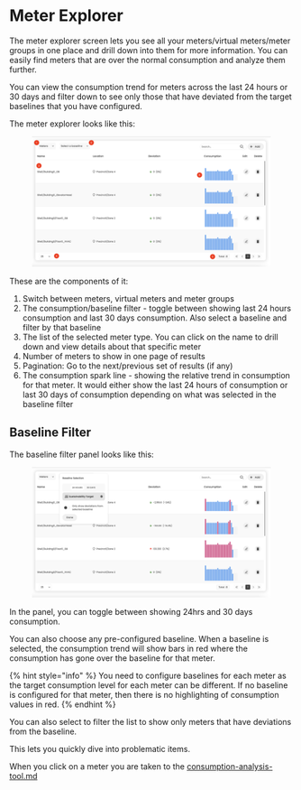 # Meter Explorer

The meter explorer screen lets you see all your meters/virtual meters/meter groups in one place  and drill down into them for more information. You can easily find meters that are over the normal consumption and analyze them further.

You can view the consumption trend for meters across the last 24 hours or 30 days and filter down to see only those that have deviated from the target baselines that you have configured.



The meter explorer looks like this:

<figure><img src="../.gitbook/assets/image (2) (1).png" alt=""><figcaption></figcaption></figure>

These are the components of it:

1. Switch between meters, virtual meters and meter groups
2. The consumption/baseline filter - toggle between showing last 24 hours consumption and last 30 days consumption. Also select a baseline and filter by that baseline
3. The list of the selected meter type. You can click on the name to drill down and view details about that specific meter
4. Number of meters to show in one page of results
5. Pagination: Go  to the next/previous set of results (if any)&#x20;
6. The consumption spark line - showing the relative trend in consumption for that meter. It would either show the last 24 hours of consumption or last 30 days of consumption depending on what was selected in the baseline filter



## Baseline Filter

The baseline filter panel looks like this:

<figure><img src="../.gitbook/assets/image (3).png" alt=""><figcaption></figcaption></figure>

In the panel, you can toggle between showing 24hrs and 30 days consumption.

You can also choose any pre-configured baseline. When a baseline is selected, the consumption trend will show bars in red where the consumption has gone over the baseline for that meter.

{% hint style="info" %}
You need to configure baselines for each meter as the target consumption level for each meter can be different. If no baseline is configured for that meter, then there is no highlighting of consumption values in red.
{% endhint %}

You can also select to filter the list to show only meters that have deviations from the baseline.

This lets you quickly dive into problematic items.

When you click on a meter you are taken to the [consumption-analysis-tool.md](consumption-analysis-tool.md "mention")
